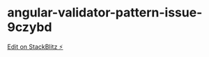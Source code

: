 # angular-validator-pattern-issue-9czybd

[Edit on StackBlitz ⚡️](https://stackblitz.com/edit/angular-validator-pattern-issue-9czybd)
